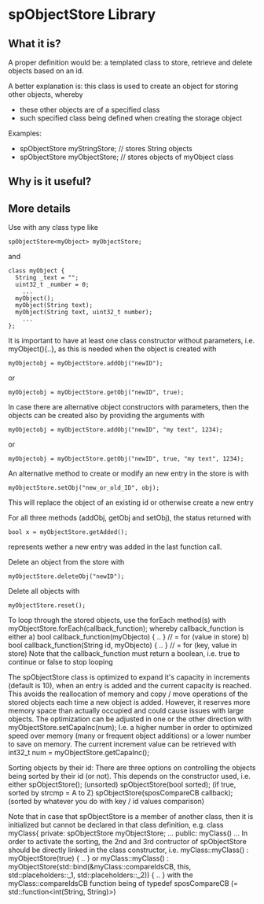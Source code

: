 # spObjectStore Library

## What it is?

A proper definition would be: a templated class to store, retrieve and delete objects based on an id.

A better explanation is: this class is used to create an object for storing other objects, whereby
- these other objects are of a specified class
- such specified class being defined when creating the storage object

Examples:
- spObjectStore<String> myStringStore; // stores String objects
- spObjectStore<myObject> myObjectStore; // stores objects of myObject class

## Why is it useful?



## More details

Use with any class type like

    spObjectStore<myObject> myObjectStore;
    
and

    class myObject {
      String _text = "";
      uint32_t _number = 0;
        ...
      myObject();
      myObject(String text);
      myObject(String text, uint32_t number);
        ...
    };

It is important to have at least one class constructor without parameters, i.e. myObject(){..}, as 
this is needed when the object is created with 

    myObjectobj = myObjectStore.addObj("newID");

or

    myObjectobj = myObjectStore.getObj("newID", true);

In case there are alternative object constructors with parameters, then the objects can be created also by providing the arguments with

    myObjectobj = myObjectStore.addObj("newID", "my text", 1234);

or

    myObjectobj = myObjectStore.getObj("newID", true, "my text", 1234);

An alternative method to create or modify an new entry in the store is with

    myObjectStore.setObj("new_or_old_ID", obj);

This will replace the object of an existing id or otherwise create a new entry


For all three methods (addObj, getObj and setObj), the status returned with

    bool x = myObjectStore.getAdded();

represents wether a new entry was added in the last function call.


Delete an object from the store with

    myObjectStore.deleteObj("newID");

Delete all objects with

    myObjectStore.reset();

To loop through the stored objects, use the forEach method(s) with
    myObjectStore.forEach(callback_function);
whereby callback_function is either
  a)  bool callback_function(myObjecto) { .. }              // = for (value in store)
  b)  bool callback_function(String id, myObjecto) { .. }   // = for (key, value in store)
Note that the callback_function must return a boolean, i.e. true to continue or false to stop looping

The spObjectStore class is optimized to expand it's capacity in increments (default is 10), when 
an entry is added and the current capacity is reached. This avoids the reallocation of memory and 
copy / move operations of the stored objects each time a new object is added. However, it reserves 
more memory space than actually occupied and could cause issues with large objects.
The optimization can be adjusted in one or the other direction with
    myObjectStore.setCapaInc(num);
I.e. a higher number in order to optimized speed over memory (many or frequent object additions) or
a lower number to save on memory.
The current increment value can be retrieved with
    int32_t num = myObjectStore.getCapaInc();

Sorting objects by their id:
  There are three options on controlling the objects being sorted by their id (or not). This depends
  on the constructor used, i.e. either
    spObjectStore();  (unsorted)
    spObjectStore(bool sorted);  (if true, sorted by strcmp = A to Z)
    spObjectStore(sposCompareCB callback);  (sorted by whatever you do with key / id values comparison)

  Note that in case that spObjectStore is a member of another class, then it is initialized but cannot be
  declared in that class definition, e.g.
    class myClass{
      private:
        spObjectStore<myObject> myObjectStore;
        ...
      public:
        myClass()
        ...
  In order to activate the sorting, the 2nd and 3rd contructor of spObjectStore should be directly linked
  in the class constructor, i.e.
    myClass::myClass() : myObjectStore(true) { .. } or
    myClass::myClass() : myObjectStore(std::bind(&myClass::compareIdsCB, this, std::placeholders::_1, std::placeholders::_2)) { .. }
  with the myClass::compareIdsCB function being of typedef sposCompareCB (= std::function<int(String, String)>)

